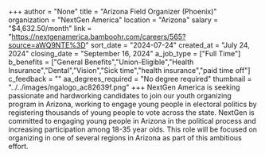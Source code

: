 +++
author = "None"
title = "Arizona Field Organizer (Phoenix)"
organization = "NextGen America"
location = "Arizona"
salary = "$4,632.50/month"
link = "https://nextgenamerica.bamboohr.com/careers/565?source=aWQ9NTE%3D"
sort_date = "2024-07-24"
created_at = "July 24, 2024"
closing_date = "September 16, 2024"
a_job_type = ["Full Time"]
b_benefits = ["General Benefits","Union-Eligible","Health Insurance","Dental","Vision","Sick time","health insurance","paid time off"]
c_feedback = ""
aa_degrees_required = "No degree required"
thumbnail = "../../images/ngalogo_ac82639f.png"
+++
NextGen America is seeking passionate and hardworking candidates to join our youth organizing program in Arizona, working to engage young people in electoral politics by registering thousands of young people to vote across the state. NextGen is committed to engaging young people in Arizona in the political process and increasing participation among 18-35 year olds. This role will be focused on organizing in one of several regions in Arizona as part of this ambitious effort. 